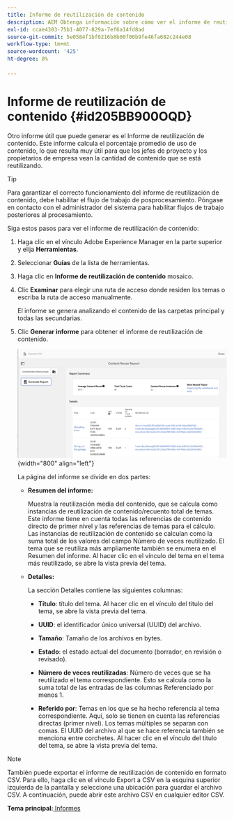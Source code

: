 ```yaml
---
title: Informe de reutilización de contenido
description: AEM Obtenga información sobre cómo ver el informe de reutilización de contenido en las Guías de. Genere el informe para buscar el porcentaje de reutilización de contenido.
exl-id: ccae4303-75b1-4077-829a-7ef6a14fd8ad
source-git-commit: 5e0584f1bf0216b8b00f00b9fe46fa682c244e08
workflow-type: tm+mt
source-wordcount: '425'
ht-degree: 0%

---
```


# Informe de reutilización de contenido {#id205BB900OQD}

Otro informe útil que puede generar es el Informe de reutilización de contenido. Este informe calcula el porcentaje promedio de uso de contenido, lo que resulta muy útil para que los jefes de proyecto y los propietarios de empresa vean la cantidad de contenido que se está reutilizando.

>[!TIP]
>
> Para garantizar el correcto funcionamiento del informe de reutilización de contenido, debe habilitar el flujo de trabajo de posprocesamiento. Póngase en contacto con el administrador del sistema para habilitar flujos de trabajo posteriores al procesamiento.

Siga estos pasos para ver el informe de reutilización de contenido:

1. Haga clic en el vínculo Adobe Experience Manager en la parte superior y elija **Herramientas**.

1. Seleccionar **Guías** de la lista de herramientas.

1. Haga clic en **Informe de reutilización de contenido** mosaico.

1. Clic **Examinar** para elegir una ruta de acceso donde residen los temas o escriba la ruta de acceso manualmente.

   El informe se genera analizando el contenido de las carpetas principal y todas las secundarias.

1. Clic **Generar informe** para obtener el informe de reutilización de contenido.

   ![](images/content-reuse-uuid.png){width="800" align="left"}

   La página del informe se divide en dos partes:

   - **Resumen del informe:**

     Muestra la reutilización media del contenido, que se calcula como instancias de reutilización de contenido/recuento total de temas. Este informe tiene en cuenta todas las referencias de contenido directo de primer nivel y las referencias de temas para el cálculo. Las instancias de reutilización de contenido se calculan como la suma total de los valores del campo Número de veces reutilizado. El tema que se reutiliza más ampliamente también se enumera en el Resumen del informe. Al hacer clic en el vínculo del tema en el tema más reutilizado, se abre la vista previa del tema.

   - **Detalles:**

     La sección Detalles contiene las siguientes columnas:

      - **Título**: título del tema. Al hacer clic en el vínculo del título del tema, se abre la vista previa del tema.

      - **UUID**: el identificador único universal \(UUID\) del archivo.

      - **Tamaño**: Tamaño de los archivos en bytes.

      - **Estado**: el estado actual del documento (borrador, en revisión o revisado).

      - **Número de veces reutilizadas**: Número de veces que se ha reutilizado el tema correspondiente. Esto se calcula como la suma total de las entradas de las columnas Referenciado por menos 1.

      - **Referido por**: Temas en los que se ha hecho referencia al tema correspondiente. Aquí, solo se tienen en cuenta las referencias directas \(primer nivel\). Los temas múltiples se separan con comas. El UUID del archivo al que se hace referencia también se menciona entre corchetes. Al hacer clic en el vínculo del título del tema, se abre la vista previa del tema.


>[!NOTE]
>
> También puede exportar el informe de reutilización de contenido en formato CSV. Para ello, haga clic en el vínculo Export a CSV en la esquina superior izquierda de la pantalla y seleccione una ubicación para guardar el archivo CSV. A continuación, puede abrir este archivo CSV en cualquier editor CSV.

**Tema principal:**[ Informes](reports-intro.md)
